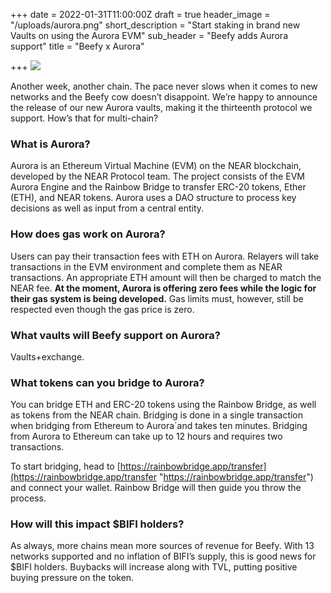 +++
date = 2022-01-31T11:00:00Z
draft = true
header_image = "/uploads/aurora.png"
short_description = "Start staking in brand new Vaults on using the Aurora EVM"
sub_header = "Beefy adds Aurora support"
title = "Beefy x Aurora"

+++
![](/uploads/aurora.png)

Another week, another chain. The pace never slows when it comes to new networks and the Beefy cow doesn’t disappoint. We’re happy to announce the release of our new Aurora vaults, making it the thirteenth protocol we support. How’s that for multi-chain?

### What is Aurora?

Aurora is an Ethereum Virtual Machine (EVM) on the NEAR blockchain, developed by the NEAR Protocol team. The project consists of the EVM Aurora Engine and the Rainbow Bridge to transfer ERC-20 tokens, Ether (ETH), and NEAR tokens. Aurora uses a DAO structure to process key decisions as well as input from a central entity.

### How does gas work on Aurora?

Users can pay their transaction fees with ETH on Aurora. Relayers will take transactions in the EVM environment and complete them as NEAR transactions. An appropriate ETH amount will then be charged to match the NEAR fee. **At the moment, Aurora is offering zero fees while the logic for their gas system is being developed.** Gas limits must, however, still be respected even though the gas price is zero.

### What vaults will Beefy support on Aurora?

Vaults+exchange.

### What tokens can you bridge to Aurora?

You can bridge ETH and ERC-20 tokens using the Rainbow Bridge, as well as tokens from the NEAR chain. Bridging is done in a single transaction when bridging from Ethereum to Aurora´and takes ten minutes. Bridging from Aurora to Ethereum can take up to 12 hours and requires two transactions.

To start bridging, head to [https://rainbowbridge.app/transfer](https://rainbowbridge.app/transfer "https://rainbowbridge.app/transfer") and connect your wallet. Rainbow Bridge will then guide you throw the process.

### How will this impact $BIFI holders?

As always, more chains mean more sources of revenue for Beefy. With 13 networks supported and no inflation of BIFI’s supply, this is good news for $BIFI holders. Buybacks will increase along with TVL, putting positive buying pressure on the token.